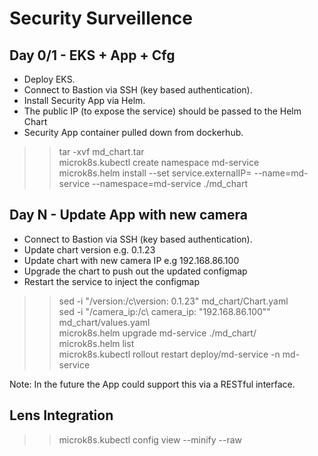 # Security Surveillence

## Day 0/1 - EKS + App + Cfg

- Deploy EKS.<br>
- Connect to Bastion via SSH (key based authentication).<br>
- Install Security App via Helm.<br>
- The public IP (to expose the service) should be passed to the Helm Chart <br>
- Security App container pulled down from dockerhub.<br>

>>tar -xvf md_chart.tar<br>
>>microk8s.kubectl create namespace md-service<br>
>>microk8s.helm install --set service.externalIP=<external ip> --name=md-service --namespace=md-service ./md_chart<br>

## Day N - Update App with new camera

- Connect to Bastion via SSH (key based authentication).<br>
- Update chart version e.g. 0.1.23<br>
- Update chart with new camera IP e.g 192.168.86.100<br>
- Upgrade the chart to push out the updated configmap<br>
- Restart the service to inject the configmap<br>
>>sed -i "/version:/c\version: 0.1.23" md_chart/Chart.yaml<br>
>>sed -i "/camera_ip:/c\  camera_ip: \"192.168.86.100\"" md_chart/values.yaml<br>
>>microk8s.helm upgrade md-service ./md_chart/<br>
>>microk8s.helm list<br>
>>microk8s.kubectl rollout restart deploy/md-service -n md-service<br>

Note: In the future the App could support this via a RESTful interface.

## Lens Integration
>>microk8s.kubectl config view --minify --raw<br>
